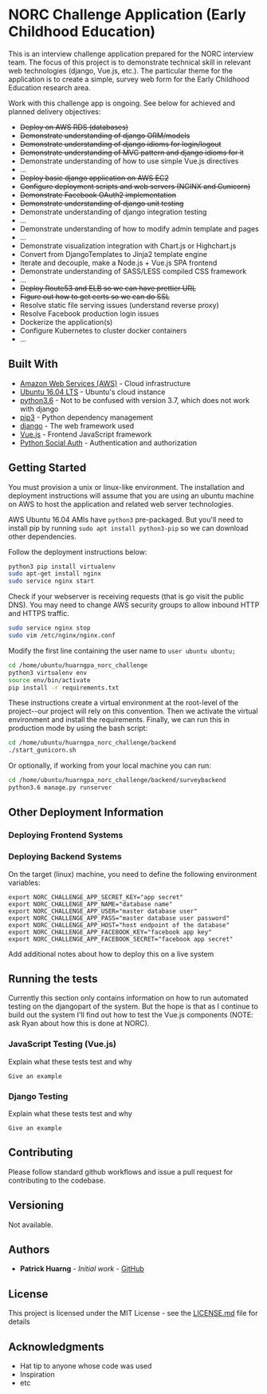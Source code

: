 # NORC Challenge Application (Early Childhood Education)

This is an interview challenge application prepared for the NORC interview team. The focus of this project is to demonstrate technical skill in relevant web technologies (django, Vue.js, etc.). The particular theme for the application is to create a simple, survey web form for the Early Childhood Education research area.

Work with this challenge app is ongoing. See below for achieved and planned delivery objectives:

* <del>Deploy on AWS RDS (databases)</del>
* <del>Demonstrate understanding of django ORM/models</del>
* <del>Demonstrate understanding of django idioms for login/logout</del>
* <del>Demonstrate understanding of MVC pattern and django idioms for it</del>
* Demonstrate understanding of how to use simple Vue.js directives
* ...
* <del>Deploy basic django application on AWS EC2</del>
* <del>Configure deployment scripts and web servers (NGINX and Gunicorn)</del>
* <del>Demonstrate Facebook OAuth2 implementation</del>
* <del>Demonstrate understanding of django unit testing</del>
* Demonstrate understanding of django integration testing
* ...
* Demonstrate understanding of how to modify admin template and pages
* ...
* Demonstrate visualization integration with Chart.js or Highchart.js
* Convert from DjangoTemplates to Jinja2 template engine
* Iterate and decouple, make a Node.js + Vue.js SPA frontend
* Demonstrate understanding of SASS/LESS compiled CSS framework
* ...
* <del>Deploy Route53 and ELB so we can have prettier URL</del>
* <del>Figure out how to get certs so we can do SSL</del>
* Resolve static file serving issues (understand reverse proxy)
* Resolve Facebook production login issues
* Dockerize the application(s)
* Configure Kubernetes to cluster docker containers
* ...

## Built With

* [Amazon Web Services (AWS)](https://aws.amazon.com/) - Cloud infrastructure
* [Ubuntu 16.04 LTS](http://www.ubuntu.com/cloud/services) - Ubuntu's cloud instance
* [python3.6](https://www.python.org/) - Not to be confused with version 3.7, which does not work with django
* [pip3](https://pip.pypa.io/en/stable/) - Python dependency management
* [django](https://www.djangoproject.com/) - The web framework used
* [Vue.js](https://vuejs.org/) - Frontend JavaScript framework
* [Python Social Auth](https://python-social-auth.readthedocs.io/en/latest/) - Authentication and authorization

## Getting Started

You must provision a unix or linux-like environment. The installation and deployment instructions will assume that you are using an ubuntu machine on AWS to host the application and related web server technologies.

AWS Ubuntu 16.04 AMIs have `python3` pre-packaged. But you'll need to install pip by running `sudo apt install python3-pip` so we can download other dependencies.

Follow the deployment instructions below:

```sh
python3 pip install virtualenv
sudo apt-get install nginx
sudo service nginx start
```

Check if your webserver is receiving requests (that is go visit the public DNS). You may need to change AWS security groups to allow inbound HTTP and HTTPS traffic.

```sh
sudo service nginx stop
sudo vim /etc/nginx/nginx.conf
```

Modify the first line containing the user name to `user ubuntu ubuntu;`

```sh
cd /home/ubuntu/huarngpa_norc_challenge
python3 virtualenv env
source env/bin/activate
pip install -r requirements.txt
```

These instructions create a virtual environment at the root-level of the project--our project will rely on this convention. Then we activate the virtual environment and install the requirements. Finally, we can run this in production mode by using the bash script:

```sh
cd /home/ubuntu/huarngpa_norc_challenge/backend
./start_gunicorn.sh
```

Or optionally, if working from your local machine you can run:

```sh
cd /home/ubuntu/huarngpa_norc_challenge/backend/surveybackend
python3.6 manage.py runserver
```

## Other Deployment Information

### Deploying Frontend Systems

### Deploying Backend Systems

On the target (linux) machine, you need to define the following environment variables:

```
export NORC_CHALLENGE_APP_SECRET_KEY="app secret"
export NORC_CHALLENGE_APP_NAME="database name"
export NORC_CHALLENGE_APP_USER="master database user"
export NORC_CHALLENGE_APP_PASS="master database user password"
export NORC_CHALLENGE_APP_HOST="host endpoint of the database"
export NORC_CHALLENGE_APP_FACEBOOK_KEY="facebook app key"
export NORC_CHALLENGE_APP_FACEBOOK_SECRET="facebook app secret"
```

Add additional notes about how to deploy this on a live system

## Running the tests

Currently this section only contains information on how to run automated testing on the djangopart of the system. But the hope is that as I continue to build out the system I'll find out how to test the Vue.js components (NOTE: ask Ryan about how this is done at NORC).

### JavaScript Testing (Vue.js)

Explain what these tests test and why

```
Give an example
```

### Django Testing

Explain what these tests test and why

```
Give an example
```

## Contributing

Please follow standard github workflows and issue a pull request for contributing to the codebase.

## Versioning

Not available.

## Authors

* **Patrick Huarng** - *Initial work* - [GitHub](https://github.com/huarngpa/)

## License

This project is licensed under the MIT License - see the [LICENSE.md](LICENSE.md) file for details

## Acknowledgments

* Hat tip to anyone whose code was used
* Inspiration
* etc
